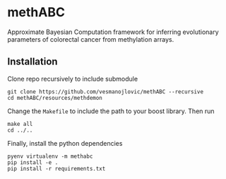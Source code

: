 # methABC
Approximate Bayesian Computation framework for inferring evolutionary parameters of colorectal cancer from methylation arrays.

## Installation
Clone repo recursively to include submodule
```
git clone https://github.com/vesmanojlovic/methABC --recursive
cd methABC/resources/methdemon
```
Change the `Makefile` to include the path to your boost library. Then run
```
make all
cd ../..
```
Finally, install the python dependencies
```
pyenv virtualenv -m methabc
pip install -e .
pip install -r requirements.txt
```
